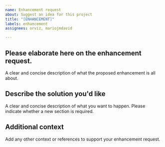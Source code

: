 ```yaml
---
name: Enhancement request
about: Suggest an idea for this project
title: "[ENHANCEMENT]"
labels: enhancement
assignees: orviz, mariojmdavid

---
```


## Please elaborate here on the enhancement request.
A clear and concise description of what the proposed enhancement is all about.

## Describe the solution you'd like
A clear and concise description of what you want to happen. Please indicate whether a new section is required.

## Additional context
Add any other context or references to support your enhancement request.

